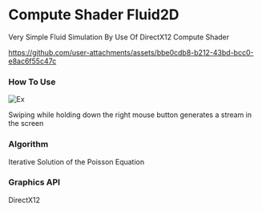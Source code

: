 # Compute Shader Fluid2D
Very Simple Fluid Simulation By Use Of DirectX12 Compute Shader

https://github.com/user-attachments/assets/bbe0cdb8-b212-43bd-bcc0-e8ac6f55c47c

### How To Use
![Ex](https://github.com/AngularSpectrumMTD/Fluid2D/assets/65929274/40a441d9-5d3e-47b8-8b68-4f77cee873e7)

Swiping while holding down the right mouse button generates a stream in the screen

### Algorithm
Iterative Solution of the Poisson Equation

### Graphics API
DirectX12